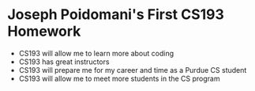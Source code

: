 # Joseph Poidomani's First CS193 Homework

- CS193 will allow me to learn more about coding
- CS193 has great instructors
- CS193 will prepare me for my career and time as a Purdue CS student
- CS193 will allow me to meet more students in the CS program
